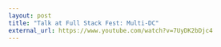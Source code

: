 ```yaml
---
layout: post
title: "Talk at Full Stack Fest: Multi-DC"
external_url: https://www.youtube.com/watch?v=7UyDK2bDjc4
---
```

